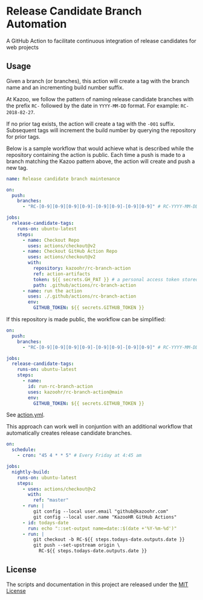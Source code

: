 # Release Candidate Branch Automation

A GitHub Action to facilitate continuous integration of release candidates for web projects

## Usage

Given a branch (or branches), this action will create a tag with the branch name and an incrementing build number suffix.

At Kazoo, we follow the pattern of naming release candidate branches with the prefix `RC-` followed by the date in `YYYY-MM-DD` format. For example: `RC-2018-82-27`.

If no prior tag exists, the action will create a tag with the `-001` suffix. Subsequent tags will increment the build number by querying the repository for prior tags.

Below is a sample workflow that would achieve what is described while the repository containing the action is public. Each time a push is made to a branch matching the Kazoo pattern above, the action will create and push a new tag.

```yaml
name: Release candidate branch maintenance

on:
  push:
    branches:
      - "RC-[0-9][0-9][0-9][0-9]-[0-9][0-9]-[0-9][0-9]" # RC-YYYY-MM-DD

jobs:
  release-candidate-tags:
    runs-on: ubuntu-latest
    steps:
      - name: Checkout Repo
        uses: actions/checkout@v2
      - name: Checkout GitHub Action Repo
        uses: actions/checkout@v2
        with:
          repository: kazoohr/rc-branch-action
          ref: action-artifacts
          token: ${{ secrets.GH_PAT }} # a personal access token stored in GitHub secrets
          path: .github/actions/rc-branch-action
      - name: run the action
        uses: ./.github/actions/rc-branch-action
        env:
          GITHUB_TOKEN: ${{ secrets.GITHUB_TOKEN }}
```

If this repository is made public, the workflow can be simplified:

```yaml
on:
  push:
    branches:
      - "RC-[0-9][0-9][0-9][0-9]-[0-9][0-9]-[0-9][0-9]" # RC-YYYY-MM-DD

jobs:
  release-candidate-tags:
    runs-on: ubuntu-latest
    steps:
      - name:
        id: run-rc-branch-action
        uses: kazoohr/rc-branch-action@main
        env:
          GITHUB_TOKEN: ${{ secrets.GITHUB_TOKEN }}
```

See [action.yml](action.yml).

This approach can work well in conjuntion with an additional workflow that automatically creates release candidate branches.

```yaml
on:
  schedule:
    - cron: "45 4 * * 5" # Every Friday at 4:45 am

jobs:
  nightly-build:
    runs-on: ubuntu-latest
    steps:
      - uses: actions/checkout@v2
        with:
          ref: "master"
      - run: |
          git config --local user.email "github@kazoohr.com"
          git config --local user.name "KazooHR GitHub Actions"
      - id: todays-date
        run: echo "::set-output name=date::$(date +'%Y-%m-%d')"
      - run: |
          git checkout -b RC-${{ steps.todays-date.outputs.date }}
          git push --set-upstream origin \
            RC-${{ steps.todays-date.outputs.date }}
```

## License

The scripts and documentation in this project are released under the [MIT License](LICENSE)
